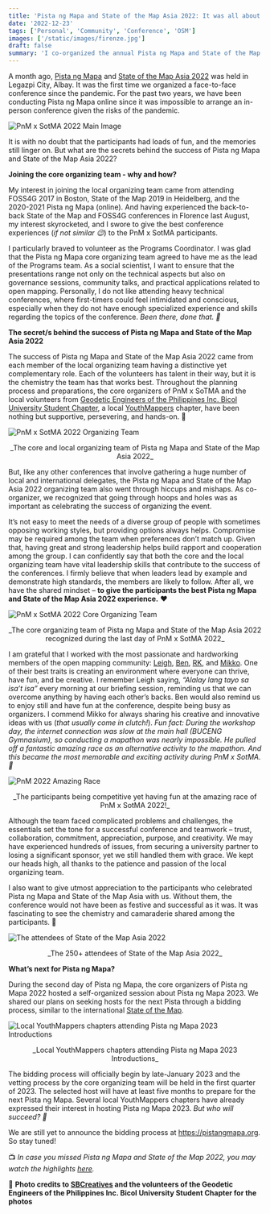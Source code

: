 ```yaml
---
title: 'Pista ng Mapa and State of the Map Asia 2022: It was all about chemistry and teamwork'
date: '2022-12-23'
tags: ['Personal', 'Community', 'Conference', 'OSM']
images: ['/static/images/firenze.jpg']
draft: false
summary: 'I co-organized the annual Pista ng Mapa and State of the Map Asia 2022 in Legazpi, Albay last 21-25, 2022.'
---
```


A month ago, [Pista ng Mapa](https://pistangmapa.org/) and [State of the Map Asia 2022](https://www.facebook.com/SotmAsia) was held in Legazpi City, Albay. It was the first time we organized a face-to-face conference since the pandemic. For the past two years, we have been conducting Pista ng Mapa online since it was impossible to arrange an in-person conference given the risks of the pandemic.

![PnM x SotMA 2022 Main Image](/static/images/pnmxsotma2022_main.jpg)

It is with no doubt that the participants had loads of fun, and the memories still linger on. But what are the secrets behind the success of Pista ng Mapa and State of the Map Asia 2022?

**Joining the core organizing team - why and how?**

My interest in joining the local organizing team came from attending FOSS4G 2017 in Boston, State of the Map 2019 in Heidelberg, and the 2020-2021 Pista ng Mapa (online). And having experienced the back-to-back State of the Map and FOSS4G conferences in Florence last August, my interest skyrocketed, and I swore to give the best conference experiences (_if not similar 😉_) to the PnM x SotMA participants.

I particularly braved to volunteer as the Programs Coordinator. I was glad that the Pista ng Mapa core organizing team agreed to have me as the lead of the Programs team. As a social scientist, I want to ensure that the presentations range not only on the technical aspects but also on governance sessions, community talks, and practical applications related to open mapping. Personally, I do not like attending heavy technical conferences, where first-timers could feel intimidated and conscious, especially when they do not have enough specialized experience and skills regarding the topics of the conference. _Been there, done that. 🙅_

**The secret/s behind the success of Pista ng Mapa and State of the Map Asia 2022**

The success of Pista ng Mapa and State of the Map Asia 2022 came from each member of the local organizing team having a distinctive yet complementary role. Each of the volunteers has talent in their way, but it is the chemistry the team has that works best. Throughout the planning process and preparations, the core organizers of PnM x SoTMA and the local volunteers from [Geodetic Engineers of the Philippines Inc. Bicol University Student Chapter](https://www.facebook.com/gepbusc2022), a local [YouthMappers](https://www.youthmappers.org/) chapter, have been nothing but supportive, persevering, and hands-on. 🙏

![PnM x SotMA 2022 Organizing Team](/static/images/pnmsotma-organizers.jpg)

<center>_The core and local organizing team of Pista ng Mapa and State of the Map Asia 2022_</center>

But, like any other conferences that involve gathering a huge number of local and international delegates, the Pista ng Mapa and State of the Map Asia 2022 organizing team also went through hiccups and mishaps. As co-organizer, we recognized that going through hoops and holes was as important as celebrating the success of organizing the event.

It’s not easy to meet the needs of a diverse group of people with sometimes opposing working styles, but providing options always helps. Compromise may be required among the team when preferences don’t match up. Given that, having great and strong leadership helps build rapport and cooperation among the group. I can confidently say that both the core and the local organizing team have vital leadership skills that contribute to the success of the conferences. I firmly believe that when leaders lead by example and demonstrate high standards, the members are likely to follow. After all, we have the shared mindset – **to give the participants the best Pista ng Mapa and State of the Map Asia 2022 experience.** ♥️

![PnM x SotMA 2022 Core Organizing Team](/static/images/pnmxsotma2022-leads.jpg)

<center>_The core organizing team of Pista ng Mapa and State of the Map Asia 2022 recognized during the last day of PnM x SotMA 2022_</center>

I am grateful that I worked with the most passionate and hardworking members of the open mapping community: [Leigh](https://twitter.com/leighmedy), [Ben](https://bnhr.xyz/), [RK](https://twitter.com/rukku), and [Mikko](https://twitter.com/mikkotamura). One of their best traits is creating an environment where everyone can thrive, have fun, and be creative. I remember Leigh saying, _“Alalay lang tayo sa isa’t isa”_ every morning at our briefing session, reminding us that we can overcome anything by having each other’s backs. Ben would also remind us to enjoy still and have fun at the conference, despite being busy as organizers. I commend Mikko for always sharing his creative and innovative ideas with us (_that usually come in clutch!_). _Fun fact: During the workshop day, the internet connection was slow at the main hall (BUCENG Gymnasium), so conducting a mapathon was nearly impossible. He pulled off a fantastic amazing race as an alternative activity to the mapathon. And this became the most memorable and exciting activity during PnM x SotMA. 🙌_

![PnM 2022 Amazing Race](/static/images/pnm2022-amazingrace.jpg)

<center>_The participants being competitive yet having fun at the amazing race of PnM x SotMA 2022!_</center>

Although the team faced complicated problems and challenges, the essentials set the tone for a successful conference and teamwork – trust, collaboration, commitment, appreciation, purpose, and creativity. We may have experienced hundreds of issues, from securing a university partner to losing a significant sponsor, yet we still handled them with grace. We kept our heads high, all thanks to the patience and passion of the local organizing team.

I also want to give utmost appreciation to the participants who celebrated Pista ng Mapa and State of the Map Asia with us. Without them, the conference would not have been as festive and successful as it was. It was fascinating to see the chemistry and camaraderie shared among the participants. 🫶

![The attendees of State of the Map Asia 2022](/static/images/pnmxsotma2022.jpg)

<center>_The 250+ attendees of State of the Map Asia 2022_</center>

**What’s next for Pista ng Mapa?**

During the second day of Pista ng Mapa, the core organizers of Pista ng Mapa 2022 hosted a self-organized session about Pista ng Mapa 2023. We shared our plans on seeking hosts for the next Pista through a bidding process, similar to the international [State of the Map](https://wiki.openstreetmap.org/wiki/State_of_the_Map_2023/Call_for_venues).

![Local YouthMappers chapters attending Pista ng Mapa 2023 Introductions](/static/images/pnm2023-bidding.jpg)

<center>_Local YouthMappers chapters attending Pista ng Mapa 2023 Introductions_</center>

The bidding process will officially begin by late-January 2023 and the vetting process by the core organizing team will be held in the first quarter of 2023. The selected host will have at least five months to prepare for the next Pista ng Mapa. Several local YouthMappers chapters have already expressed their interest in hosting Pista ng Mapa 2023. _But who will succeed? 🤔_

We are still yet to announce the bidding process at https://pistangmapa.org. So stay tuned!

📺 _In case you missed Pista ng Mapa and State of the Map 2022, you may watch the highlights [here](https://www.youtube.com/watch?v=9WTnx_RQrBU)._

📸 **Photo credits to [SBCreatives](https://www.facebook.com/SBPHCreatives) and the volunteers of the Geodetic Engineers of the Philippines Inc. Bicol University Student Chapter for the photos**
